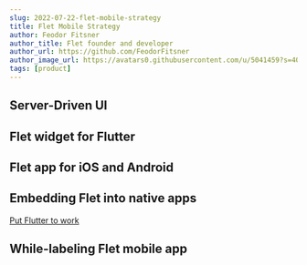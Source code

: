 ```yaml
---
slug: 2022-07-22-flet-mobile-strategy
title: Flet Mobile Strategy
author: Feodor Fitsner
author_title: Flet founder and developer
author_url: https://github.com/FeodorFitsner
author_image_url: https://avatars0.githubusercontent.com/u/5041459?s=400&v=4
tags: [product]
---
```


## Server-Driven UI

## Flet widget for Flutter

## Flet app for iOS and Android

## Embedding Flet into native apps

[Put Flutter to work](https://medium.com/flutter/put-flutter-to-work-95f5fdcc592e)

## While-labeling Flet mobile app

